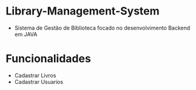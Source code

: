 # Library-Management-System

- Sistema de Gestão de Biblioteca focado no desenvolvimento Backend em JAVA

# Funcionalidades

- Cadastrar Livros
- Cadastrar Usuarios
